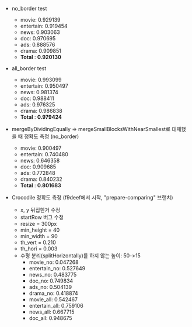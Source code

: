 - no_border test
  - movie: 0.929139
  - entertain: 0.919454
  - news: 0.903063
  - doc: 0.970695
  - ads: 0.888576
  - drama: 0.909851
  - **Total** : **0.920130**
- all_border test
  - movie: 0.993099
  - entertain: 0.950497
  - news: 0.981374
  - doc: 0.988411
  - ads: 0.976325
  - drama: 0.986838
  - **Total** : **0.979424**

- mergeByDividingEqually => mergeSmallBlocksWithNearSmallest로 대체했을 때 정확도 측정 (no_border)
  - movie: 0.900497
  - entertain: 0.740480
  - news: 0.646358
  - doc: 0.909685
  - ads: 0.772848
  - drama: 0.840232
  - **Total** : **0.801683** 
- Crocodile 정확도 측정 (f9deef에서 시작, "prepare-comparing" 브랜치)
  - x, y 뒤집힌거 수정
  - startRow 버그 수정
  - resize = 300px
  - min_height = 40
  - min_width = 90
  - th_vert = 0.210
  - th_hori = 0.003
  - 수평 분리(splitHorizontally)를 하지 않는 높이: 50->15
    - movie_no: 0.047268
    - entertain_no: 0.527649
    - news_no: 0.483775
    - doc_no: 0.749834
    - ads_no: 0.504139
    - drama_no: 0.418874
    - movie_all: 0.542467
    - entertain_all: 0.759106
    - news_all: 0.667715
    - doc_all: 0.948675